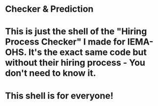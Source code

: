 # Checker & Prediction
 
 # This is just the shell of the "Hiring Process Checker" I made for IEMA-OHS. It's the exact same code but without their hiring process - You don't need to know it.

 # This shell is for everyone!
